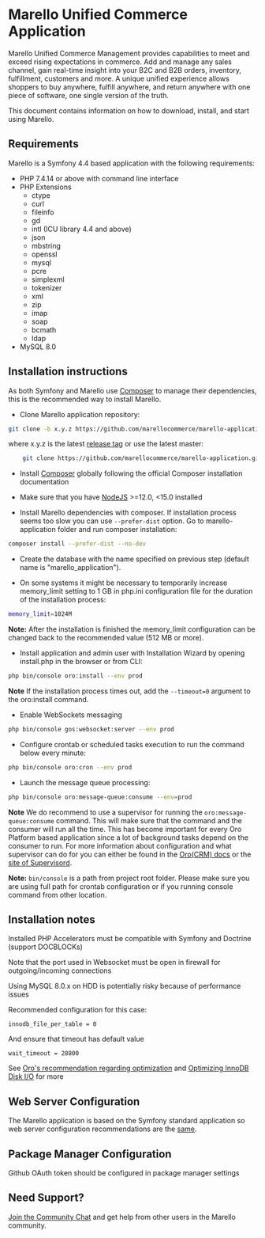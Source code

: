 Marello Unified Commerce Application
==============================

Marello Unified Commerce Management provides capabilities to meet and exceed rising expectations in commerce. Add and manage any sales channel, gain real-time insight into your B2C and B2B orders, inventory, fulfillment, customers and more. A unique unified experience allows shoppers to buy anywhere, fulfill anywhere, and return anywhere with one piece of software, one single version of the truth.

This document contains information on how to download, install, and start
using Marello.

## Requirements

Marello is a Symfony 4.4 based application with the following requirements:

* PHP 7.4.14 or above with command line interface
* PHP Extensions
    * ctype
    * curl
    * fileinfo
    * gd
    * intl (ICU library 4.4 and above)
    * json
    * mbstring
    * openssl
    * mysql
    * pcre
    * simplexml
    * tokenizer
    * xml
    * zip
    * imap
    * soap
    * bcmath
    * ldap
* MySQL 8.0

## Installation instructions

As both Symfony and Marello use [Composer][1] to manage their dependencies, this is the recommended way to install Marello.

- Clone Marello application repository:

```bash
git clone -b x.y.z https://github.com/marellocommerce/marello-application.git
```

where x.y.z is the latest [release tag](https://github.com/marellocommerce/marello-application/releases) or use the latest master:

```bash
    git clone https://github.com/marellocommerce/marello-application.git
```

- Install [Composer][1] globally following the official Composer installation documentation

- Make sure that you have [NodeJS][4] >=12.0, <15.0 installed

- Install Marello dependencies with composer. If installation process seems too slow you can use `--prefer-dist` option. Go to marello-application folder and run composer installation:

```bash
composer install --prefer-dist --no-dev
```

- Create the database with the name specified on previous step (default name is "marello_application").

- On some systems it might be necessary to temporarily increase memory_limit setting to 1 GB in php.ini configuration file for the duration of the installation process:
```bash
memory_limit=1024M
```

**Note:** After the installation is finished the memory_limit configuration can be changed back to the recommended value (512 MB or more).

- Install application and admin user with Installation Wizard by opening install.php in the browser or from CLI:

```bash  
php bin/console oro:install --env prod
```

**Note** If the installation process times out, add the `--timeout=0` argument to the oro:install command.

- Enable WebSockets messaging

```bash
php bin/console gos:websocket:server --env prod
```

- Configure crontab or scheduled tasks execution to run the command below every minute:

```bash
php bin/console oro:cron --env prod

```
- Launch the message queue processing:
```bash
php bin/console oro:message-queue:consume --env=prod
```
**Note** We do recommend to use a supervisor for running the ``oro:message-queue:consume`` command. This will make sure that the command and
the consumer will run all the time. This has become important for every Oro Platform based application since a lot of background tasks depend
 on the consumer to run. For more information about configuration and what supervisor can do for you can either be found in the [Oro(CRM) docs][6] or the
 [site of Supervisord][7].
 
**Note:** ``bin/console`` is a path from project root folder. Please make sure you are using full path for crontab configuration or if you running console command from other location.

## Installation notes

Installed PHP Accelerators must be compatible with Symfony and Doctrine (support DOCBLOCKs)

Note that the port used in Websocket must be open in firewall for outgoing/incoming connections

Using MySQL 8.0.x on HDD is potentially risky because of performance issues

Recommended configuration for this case:

    innodb_file_per_table = 0

And ensure that timeout has default value

    wait_timeout = 28800

See [Oro's recommendation regarding optimization][2] and [Optimizing InnoDB Disk I/O][3] for more 

## Web Server Configuration

The Marello application is based on the Symfony standard application so web server configuration recommendations are the [same][5].

## Package Manager Configuration

Github OAuth token should be configured in package manager settings

## Need Support?

[Join the Community Chat][8] and get help from other users in the Marello community.

[1]:  https://getcomposer.org/
[2]:  https://doc.oroinc.com/backend/setup/system-requirements/database-optimization/
[3]:  https://dev.mysql.com/doc/refman/8.0/en/optimizing-innodb-diskio.html
[4]:  https://github.com/joyent/node/wiki/Installing-Node.js-via-package-manager
[5]:  https://symfony.com/doc/4.4/setup/web_server_configuration.html
[6]:  https://oroinc.com/orocrm/doc/current/install-upgrade/installation-quick-start-dev/crm#step-4-post-installation-environment-configuration
[7]:  https://supervisord.org/
[8]:  https://www.marello.com/community/
